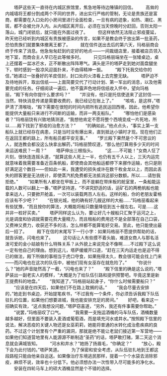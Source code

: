 　　塔萨这些天一直待在内城区旅馆里，焦急地等待边陲镇的回信。
　　高耸的内城墙将王都分割成两个不同的世界，进出实行严格的管制，无论是贵族还是富商，都需要在入口处的小房间里进行全面检查，一旦有病的迹象，如热、潮红、黑斑，都不会被允许入内。从内城区离开后，必须在当天傍晚时分赶回，否则太阳一落山，城门闭锁后，就只能在外面过夜了。
　　但这样依然无法阻止邪疫蔓延，昨天他已经听到内城区有贵族被感染的传言，如果不是教会终于放出第一批圣药，恐怕贵族们就要集体撤离王都了。
　　就在信件送出去后的第六天，玛格丽商会终于传来了消息。他急匆匆赶到约定好的地点——一间裁缝店里，接着被店员领入地下室，而商会主人早已在此等候多时。
　　只见玛格丽端坐在一张矮桌边，桌上还摆着一盆冰芒水，正不断散出阵阵寒气。满头是汗的塔萨走到她对面盘腿坐下，顿时感到一股凉风迎面扑来，不由得精神一振。
　　“殿下托我交给你的信，”她递过一张叠好的羊皮信封，封口处的火漆看上去完整无缺。
　　塔萨迫不及待地拆开，取出信纸——上面简要交代了行动计划、第一军出的消息，以及他需要完成的任务。仔细阅读一遍后，他不露声色地将信纸收入怀中，望向玛格丽，“殿下有向你提什么要求吗？”
　　“并没有，他只是托信使送来了这封信——当然，特快消息传递是需要收费的，我已经记在账上了。”
　　“咳咳，是这样，”塔萨清了清喉咙，“殿下需要在很短的时间内把所有逃民运回西境，因此，他希望你能提供大量船只来进行不间断的运输，而非一两支船队。”
　　“哪怕他们是感染者？”玛格丽饶有兴致地猜测道，“我想他肯定不愿将整个西境变成一片死地，所以……殿下找到了邪疫的治愈方法？”
　　“的确如此，”他点点头，“事实上第一支船队上就已经存在病患，只是当时没有爆出来，直到抵达小镇时才现。现在他们正在返回王都的路上，所有船员都平安无事。”
　　“罗兰殿下果然是个不可思议的人，就连教会都没这么快拿出解药，”玛格丽赞叹道，“那么他打算用多少天的时间来运送难民？一周？”
　　塔萨伸出三根指头。
　　“这……不可能！”女商人怔了片刻，很快连连摇头道，“就算这些人死上一半，也仍有五千人以上，三天内运完就意味着我需要准备近百条帆船，即使商会其他船运都停下来挪作运输，也只是刚好满足这个数目——但如此一来，我遭受的损失或许在数千枚金龙以上，而因此丢失的顾客更是无法统计，即使蒸汽机免费都无法抵消这部分数额。所以……请恕我拒绝。”
　　“如果所有人都坐在甲板上，而不是躺在带床板的舱室里，一条船能运载的人数可以翻上一番，”塔萨坚持道，“不讲究舒适的话，运矿石的两桅帆船也能拿来运人，只要掀开舱盖，一次可以装载两百人左右。这样的船，你的老朋友霍格应该有不少吧？”
　　“在银光城，他的确有好几艘这样的大船……”玛格丽看起来有些犹豫，“而且按你的算法，大概能将船只数量降低到五十艘左右。可是……这并非一桩好买卖。”
　　塔萨同样这么认为，要让好几十艘船只汇聚于运河之上，光是调度和协调就需要花费大量精力，而且租船的费用还不是全部落在自己口袋，又费神又费力，收获还不多的活，怎么样都不能算笔好交易。至此，他只能使出最后一招了。
　　殿下在信的末尾写下一行小字：如果玛格丽不愿提供帮助的话，就告诉她，闪电也来了。
　　这句话让人有些摸不着头脑，难道女商人与那名活泼可爱的金小姑娘有什么特殊关系？从外貌上来说完全不像啊……不过殿下这么说一定有他自己的理由。想到这儿，塔萨缓缓开口道，“赶在三天内运走也是迫不得已的做法，殿下所做的事相当于虎口夺食，如果拖得太久，教会很可能会找上门来——而闪电也在这次的队伍中，被他们现有女巫存在就危险了。”
　　“你说什么？”她的声音陡然高了一截，“闪电也来了？”
　　“殿下信里的确是这么说的，”塔萨装出一副老实人的模样，“大概是为了给队伍引路和提供预警吧。毕竟这里是新王提费科的地盘。”
　　“我知道了，”玛格丽站起身子，“你什么时候需要船只？”
　　“应该是在四天后，如果他们不在路上耽搁的话。”
　　“我会尽量去安排的，”她走到书桌边，开始提笔疾书，“不过我有一个条件，你必须告诉我殿下队伍驻扎的位置，如果他们想要进城，我也能安排充足的房间。”
　　好吧，看来这一招确实有效，“这点我想没问题，”塔萨窃喜道，“另外，我还有件事需要你帮助。”
　　“说罢，”玛格丽叹了口气。
　　“我需要一支拖运酒桶的马车队伍，酒桶数量越多越好，但里面不要装入麦酒或葡萄酒，而是填充河水或井水。”按照殿下信里的说法，解决恶疫的关键人物还是女巫莉莉，她能将普通的水转化成治愈疾病的良药。不过这个计划里有个严重的漏洞，那就是绝不能让老鼠们接近第一军营地——如果他们知道营地里有人能源源不断制造“圣药”的话，塔萨敢打赌，第二天这个消息就会满城皆知。
　　“河水和井水？”她扬了扬眉毛，“你确定？”
　　“放心，殿下会为此付钱的。”塔萨笑道。
　　为了保密和安全考虑，从队伍驻扎地到王都这段路程只能由他亲自运送。如果像治疗东境逃民那样，提着一个个水袋去消除邪疫，麻烦不说，效率也十分低下。他必须想办法一次性带入尽可能多的净化水。
　　安装在四轮马车上的硕大酒桶显然是个不错的选择。